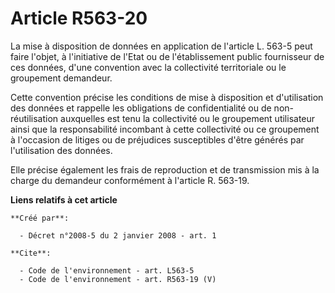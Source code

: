 # Article R563-20

La mise à disposition de données en application de l'article L. 563-5 peut faire l'objet, à l'initiative de l'Etat ou de
l'établissement public fournisseur de ces données, d'une convention avec la collectivité territoriale ou le groupement
demandeur. 

Cette convention précise les conditions de mise à disposition et d'utilisation des données et rappelle les obligations de
confidentialité ou de non-réutilisation auxquelles est tenu la collectivité ou le groupement utilisateur ainsi que la
responsabilité incombant à cette collectivité ou ce groupement à l'occasion de litiges ou de préjudices susceptibles d'être
générés par l'utilisation des données. 

Elle précise également les frais de reproduction et de transmission mis à la charge du demandeur conformément à l'article R.
563-19.

**Liens relatifs à cet article**

	**Créé par**:

	  - Décret n°2008-5 du 2 janvier 2008 - art. 1

	**Cite**:

	  - Code de l'environnement - art. L563-5
	  - Code de l'environnement - art. R563-19 (V)

